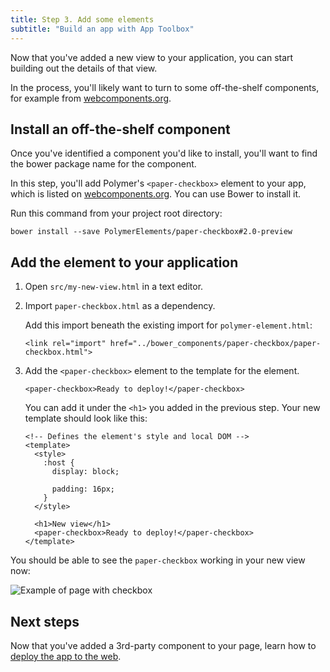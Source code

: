```yaml
---
title: Step 3. Add some elements
subtitle: "Build an app with App Toolbox"
---
```


<!-- toc -->

Now that you've added a new view to your application, you can start building
out the details of that view.

In the process, you'll likely want to turn
to some off-the-shelf components, for example from [webcomponents.org][webcomponents.org].


## Install an off-the-shelf component

Once you've identified a component you'd like to install, you'll want to find
the bower package name for the component.

In this step, you'll add Polymer's `<paper-checkbox>` element to your app, which is listed on
[webcomponents.org][paper-checkbox].  You can use Bower to install it.

Run this command from your project root directory:

    bower install --save PolymerElements/paper-checkbox#2.0-preview

## Add the element to your application

1.  Open `src/my-new-view.html` in a text editor.

1.  Import `paper-checkbox.html` as a dependency.

    Add this import beneath the existing import for `polymer-element.html`:

    ```
    <link rel="import" href="../bower_components/paper-checkbox/paper-checkbox.html">
    ```

1.  Add the `<paper-checkbox>` element to the template for the element.

    ```
    <paper-checkbox>Ready to deploy!</paper-checkbox>
    ```

    You can add it under the `<h1>` you added in the previous step.  Your new
    template should look like this:

    ```
    <!-- Defines the element's style and local DOM -->
    <template>
      <style>
        :host {
          display: block;

          padding: 16px;
        }
      </style>

      <h1>New view</h1>
      <paper-checkbox>Ready to deploy!</paper-checkbox>
    </template>
    ```

You should be able to see the `paper-checkbox` working in your new view now:

![Example of page with checkbox](/images/2.0/toolbox/starter-kit-checkbox.png)

## Next steps

Now that you've added a 3rd-party component to your page, learn how to
[deploy the app to the web](deploy).

[bower]: http://bower.io/
[webcomponents.org]: https://www.webcomponents.org
[paper-checkbox]: https://www.webcomponents.org/element/PolymerElements/paper-checkbox
